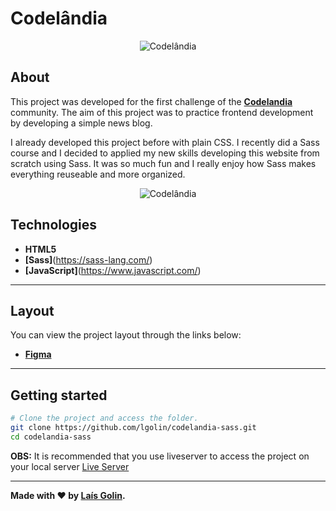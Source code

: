 # Codelândia

<p align="center">
	<img src="https://i.imgur.com/RjUNlyv.png" alt="Codelândia" title="Codelândia">
</p>

## About

This project was developed for the first challenge of the **[Codelandia](https://discord.com/invite/QevDJqCzaY)** community. The aim of this project was to practice frontend development by developing a simple news blog.

I already developed this project before with plain CSS. I recently did a Sass course and I decided to applied my new skills developing this website from scratch using Sass. It was so much fun and I really enjoy how Sass makes everything reuseable and more organized.

<!-- ## ![](img/image.gif) -->

<p align="center">
	<img src="https://imgur.com/a/xC4qDTg.png" alt="Codelândia" title="Codelândia">
</p>

## Technologies

- **HTML5**
- **[Sass]**(https://sass-lang.com/)
- **[JavaScript]**(https://www.javascript.com/)

---

## Layout

You can view the project layout through the links below:

- **[Figma](https://www.figma.com/file/Yb9IBH56g7T1hdIyZ3BMNO/Codel%C3%A2ndia-Desafios?node-id=0%3A1)**<br>

---

## Getting started

```bash
# Clone the project and access the folder.
git clone https://github.com/lgolin/codelandia-sass.git
cd codelandia-sass
```

**OBS:** It is recommended that you use liveserver to access the project on your local server [Live Server](https://marketplace.visualstudio.com/items?itemName=ritwickdey.LiveServer)

---

**Made with ❤ by [Laís Golin](https://github.com/lgolin/).**
